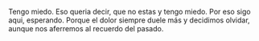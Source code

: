 Tengo miedo.
Eso queria decir, que no estas y tengo miedo.
Por eso sigo aqui, esperando.
Porque el dolor siempre duele más y decidimos olvidar, aunque nos aferremos al recuerdo del pasado.